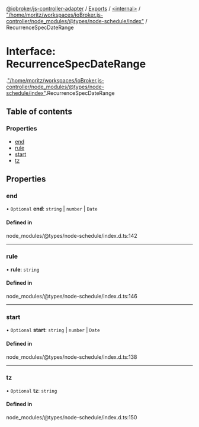 [@iobroker/js-controller-adapter](../README.md) / [Exports](../modules.md) / [<internal\>](../modules/internal_.md) / ["/home/moritz/workspaces/ioBroker.js-controller/node\_modules/@types/node-schedule/index"](../modules/internal_.__home_moritz_workspaces_ioBroker_js_controller_node_modules__types_node_schedule_index_.md) / RecurrenceSpecDateRange

# Interface: RecurrenceSpecDateRange

[<internal>](../modules/internal_.md).["/home/moritz/workspaces/ioBroker.js-controller/node_modules/@types/node-schedule/index"](../modules/internal_.__home_moritz_workspaces_ioBroker_js_controller_node_modules__types_node_schedule_index_.md).RecurrenceSpecDateRange

## Table of contents

### Properties

- [end](internal_.__home_moritz_workspaces_ioBroker_js_controller_node_modules__types_node_schedule_index_.RecurrenceSpecDateRange.md#end)
- [rule](internal_.__home_moritz_workspaces_ioBroker_js_controller_node_modules__types_node_schedule_index_.RecurrenceSpecDateRange.md#rule)
- [start](internal_.__home_moritz_workspaces_ioBroker_js_controller_node_modules__types_node_schedule_index_.RecurrenceSpecDateRange.md#start)
- [tz](internal_.__home_moritz_workspaces_ioBroker_js_controller_node_modules__types_node_schedule_index_.RecurrenceSpecDateRange.md#tz)

## Properties

### end

• `Optional` **end**: `string` \| `number` \| `Date`

#### Defined in

node_modules/@types/node-schedule/index.d.ts:142

___

### rule

• **rule**: `string`

#### Defined in

node_modules/@types/node-schedule/index.d.ts:146

___

### start

• `Optional` **start**: `string` \| `number` \| `Date`

#### Defined in

node_modules/@types/node-schedule/index.d.ts:138

___

### tz

• `Optional` **tz**: `string`

#### Defined in

node_modules/@types/node-schedule/index.d.ts:150
